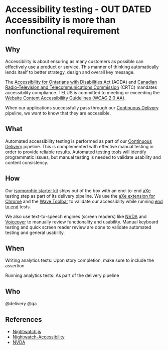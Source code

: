 # Accessibility testing - OUT DATED Accessibility is more than nonfunctional requirement

## Why

Accessibility is about ensuring as many customers as possible can effectively use a product or service. This manner of thinking automatically lends itself to better strategy, design and overall key message.

The [Accessibility for Ontarians with Disabilities Act](http://www.aoda.ca/) (AODA) and [Canadian Radio-Television and Telecommunications Commission](http://www.crtc.gc.ca/eng/home-accueil.htm) (CRTC) mandates accessibility compliance. TELUS is committed to meeting or exceeding the [Website Content Accessibiliity Guidelines (WCAG 2.0 AA)](https://www.w3.org/WAI/WCAG20/quickref/).

When our applications successfully pass through our [Continuous Delivery](/process/continuous-delivery.md) pipeline, we want to know that they are accessible.

## What

Automated accessibility testing is performed as part of our [Continuous Delivery](/process/continuous-delivery.md) pipeline. This is complemented with effective manual testing in order to provide reliable results. Automated testing tools will identify programmatic issues, but manual testing is needed to validate usability and content consistency.

## How

Our [isomorphic starter kit](/development/starter-kits.md) ships out of the box with an end-to-end [aXe](https://axe-core.org/) testing step as part of its delivery pipeline. We use the [aXe extension for Chrome](https://chrome.google.com/webstore/detail/axe/lhdoppojpmngadmnindnejefpokejbdd) and the [Wave Toolbar](http://wave.webaim.org/extension/) to validate our accessiblity while running [end to end](e2e.md) tests.

We also use text-to-speech engines (screen readers) like [NVDA](https://www.nvaccess.org/) and [Voiceover](https://www.apple.com/ca/accessibility/iphone/vision/) to manually review functionality and usability. Manual keyboard testing and quick screen reader review are done to validate automated testing and general usability.

## When

Writing analytics tests: Upon story completion, make sure to include the assertion

Running analytics tests: As part of the delivery pipeline

## Who

@delivery
@qa

## References

- [Nightwatch.js](http://nightwatchjs.org/)
- [Nightwatch-Accessibility](https://github.com/ahmadnassri/nightwatch-accessibility)
- [NVDA](https://www.nvaccess.org/)
